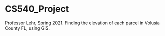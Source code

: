 # CS540_Project
Professor Lehr, Spring 2021. Finding the elevation of each parcel in Volusia County FL, using GIS.
